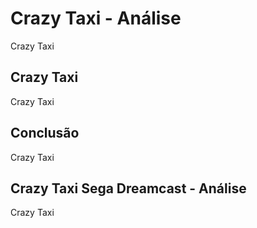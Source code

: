 ---
---

# Crazy Taxi - Análise

Crazy Taxi

## Crazy Taxi

Crazy Taxi

## Conclusão

Crazy Taxi

## Crazy Taxi Sega Dreamcast - Análise

Crazy Taxi
